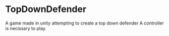 # TopDownDefender
A game made in unity attempting to create a top down defender
A controller is necissary to play.
